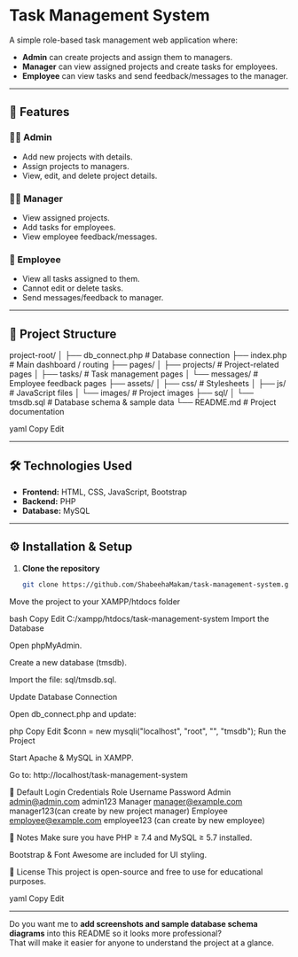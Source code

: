 # Task Management System

A simple role-based task management web application where:
- **Admin** can create projects and assign them to managers.
- **Manager** can view assigned projects and create tasks for employees.
- **Employee** can view tasks and send feedback/messages to the manager.

---

## 🚀 Features

### 👩‍💼 Admin
- Add new projects with details.
- Assign projects to managers.
- View, edit, and delete project details.

### 👨‍💼 Manager
- View assigned projects.
- Add tasks for employees.
- View employee feedback/messages.

### 👷 Employee
- View all tasks assigned to them.
- Cannot edit or delete tasks.
- Send messages/feedback to manager.

---

## 📂 Project Structure

project-root/
│
├── db_connect.php # Database connection
├── index.php # Main dashboard / routing
├── pages/
│ ├── projects/ # Project-related pages
│ ├── tasks/ # Task management pages
│ └── messages/ # Employee feedback pages
├── assets/
│ ├── css/ # Stylesheets
│ ├── js/ # JavaScript files
│ └── images/ # Project images
├── sql/
│ └── tmsdb.sql # Database schema & sample data
└── README.md # Project documentation

yaml
Copy
Edit

---

## 🛠️ Technologies Used
- **Frontend:** HTML, CSS, JavaScript, Bootstrap
- **Backend:** PHP
- **Database:** MySQL

---

## ⚙️ Installation & Setup

1. **Clone the repository**
   ```bash
   git clone https://github.com/ShabeehaMakam/task-management-system.git
Move the project to your XAMPP/htdocs folder

bash
Copy
Edit
C:/xampp/htdocs/task-management-system
Import the Database

Open phpMyAdmin.

Create a new database (tmsdb).

Import the file: sql/tmsdb.sql.

Update Database Connection

Open db_connect.php and update:

php
Copy
Edit
$conn = new mysqli("localhost", "root", "", "tmsdb");
Run the Project

Start Apache & MySQL in XAMPP.

Go to: http://localhost/task-management-system

🔐 Default Login Credentials
Role	Username	Password
Admin	admin@admin.com	admin123
Manager	manager@example.com	manager123(can create by new project manager)
Employee	employee@example.com	employee123 (can create by new employee)

📌 Notes
Make sure you have PHP ≥ 7.4 and MySQL ≥ 5.7 installed.

Bootstrap & Font Awesome are included for UI styling.

📜 License
This project is open-source and free to use for educational purposes.

yaml
Copy
Edit

---

Do you want me to **add screenshots and sample database schema diagrams** into this README so it looks more professional?  
That will make it easier for anyone to understand the project at a glance.
